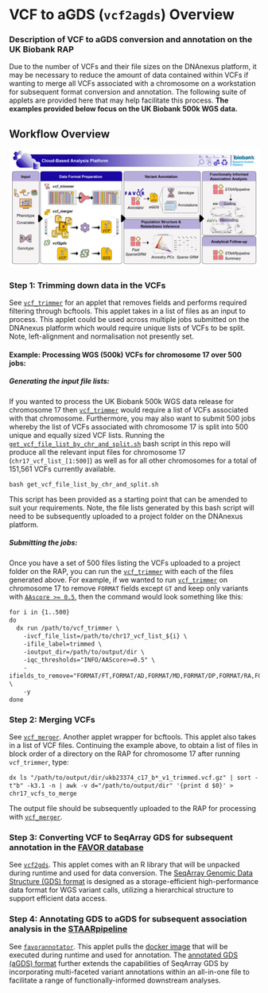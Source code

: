 # VCF to aGDS (`vcf2agds`) Overview
### Description of VCF to aGDS conversion and annotation on the UK Biobank RAP
Due to the number of VCFs and their file sizes on the DNAnexus platform, it may be necessary to reduce the amount of data 
contained within VCFs if wanting to merge all VCFs associated with a chromosome on a workstation for subsequent format conversion and annotation. 
The following suite of applets are provided here that may help facilitate this process. **The examples provided below focus on the UK Biobank 500k WGS data.**

## Workflow Overview
![vcf2agds workflow](vcf2agds_workflow.jpg)

### Step 1: Trimming down data in the VCFs
See [`vcf_trimmer`](https://github.com/drarwood/vcf_trimmer) for an applet that removes fields and performs required filtering through bcftools.
This applet takes in a list of files as an input to process. This applet could be used across multiple jobs submitted on the DNAnexus platform which would require unique lists of VCFs to be split. Note, left-alignment and normalisation not presently set.

#### Example: Processing WGS (500k) VCFs for chromosome 17 over 500 jobs:
##### Generating the input file lists:
If you wanted to process the UK Biobank 500k WGS data release for chromosome 17 then [`vcf_trimmer`](https://github.com/drarwood/vcf_trimmer) would require a list of VCFs associated with that chromosome. 
Furthermore, you may also want to submit 500 jobs whereby the list of VCFs associated with chromosome 17 is split into 500 unique and equally sized VCF lists.
Running the [`get_vcf_file_list_by_chr_and_split.sh`](https://github.com/drarwood/vcf_to_gds_overview/blob/master/get_vcf_file_list_by_chr_and_split.sh) bash script in this repo will produce all the relevant input files for chromosome 17 (`chr17_vcf_list_[1:500]`)
as well as for all other chromosomes for a total of 151,561 VCFs currently available.
```
bash get_vcf_file_list_by_chr_and_split.sh
```
This script has been provided as a starting point that can be amended to suit your requirements.
Note, the file lists generated by this bash script will need to be subsequently uploaded to a project folder on the DNAnexus platform.
##### Submitting the jobs:
Once you have a set of 500 files listing the VCFs uploaded to a project folder on the RAP, you can run the [`vcf_trimmer`](https://github.com/drarwood/vcf_trimmer) with each of the files generated above. 
For example, if we wanted to run [`vcf_trimmer`](https://github.com/drarwood/vcf_trimmer) on chromosome 17 to remove `FORMAT` fields except `GT` and keep only variants with [`AAscore >= 0.5`](https://doi.org/10.1038/s41586-022-04965-x), 
then the command would look something like this:

```
for i in {1..500}
do
  dx run /path/to/vcf_trimmer \
    -ivcf_file_list=/path/to/chr17_vcf_list_${i} \
    -ifile_label=trimmed \
    -ioutput_dir=/path/to/output/dir \
    -iqc_thresholds="INFO/AAScore>=0.5" \
    -ifields_to_remove="FORMAT/FT,FORMAT/AD,FORMAT/MD,FORMAT/DP,FORMAT/RA,FORMAT/PP,FORMAT/GQ,FORMAT/PL" \
    -y
done
```

### Step 2: Merging VCFs
See [`vcf_merger`](https://github.com/drarwood/vcf_merger). Another applet wrapper for bcftools.
This applet also takes in a list of VCF files. Continuing the example above, to obtain a list of files in block order of a directory on the RAP for chromosome 17 after running `vcf_trimmer`, type:
```
dx ls "/path/to/output/dir/ukb23374_c17_b*_v1_trimmed.vcf.gz" | sort -t"b" -k3.1 -n | awk -v d="/path/to/output/dir" '{print d $0}' > chr17_vcfs_to_merge
```
The output file should be subsequently uploaded to the RAP for processing with [`vcf_merger`](https://github.com/drarwood/vcf_merger).

### Step 3: Converting VCF to SeqArray GDS for subsequent annotation in the [FAVOR database](https://favor.genohub.org)
See [`vcf2gds`](https://github.com/drarwood/vcf2gds). This applet comes with an R library that will be unpacked during runtime and used for data conversion. The [SeqArray Genomic Data Structure (GDS) format](https://doi.org/10.1093/bioinformatics/btx145) is designed as a storage-efficient high-performance data format for WGS variant calls, utilizing a hierarchical structure to support efficient data access.


### Step 4: Annotating GDS to aGDS for subsequent association analysis in the [STAARpipeline](https://doi.org/10.1038/s41592-022-01640-x)
See [`favorannotator`](https://github.com/xihaoli/favorannotator-rap). This applet pulls the [docker image](https://hub.docker.com/r/zilinli/staarpipeline) that will be executed during runtime and used for annotation. The [annotated GDS (aGDS) format](https://doi.org/10.1093/nar/gkac966) further extends the capabilities of SeqArray GDS by incorporating multi-faceted variant annotations within an all-in-one file to facilitate a range of functionally-informed downstream analyses. 

